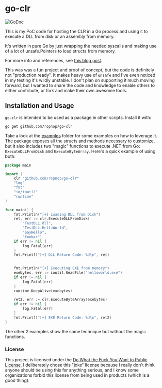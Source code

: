 # go-clr
[![GoDoc](https://godoc.org/github.com/ropnop/go-clr?status.svg)](https://godoc.org/github.com/ropnop/go-clr)

This is my PoC code for hosting the CLR in a Go process and using it to execute a DLL from disk or an assembly from memory.

It's written in pure Go by just wrapping the needed syscalls and making use of a lot of unsafe.Pointers to 
load structs from memory.

For more info and references, see [this blog post](todo).

This was was a fun project and proof of concept, but the code is definitely not "production ready". It makes heavy use 
of `unsafe` and I've even noticed in my testing it's wildly unstable. I don't plan on supporting it much moving forward,
but I wanted to share the code and knowledge to enable others to either contribute, or fork and make their own awesome tools.

## Installation and Usage
`go-clr` is intended to be used as a package in other scripts. Install it with:
```bash
go get github.com/ropnop/go-clr
```

Take a look at the [examples](./examples) folder for some examples on how to leverage it. The package exposes all the structs and methods
necessary to customize, but it also includes two "magic" functions to execute .NET from Go: `ExecuteDLLFromDisk` and
`ExecuteByteArray`. Here's a quick example of using both:

```go
package main

import (
	clr "github.com/ropnop/go-clr"
	"log"
	"fmt"
	"io/ioutil"
	"runtime"
)

func main() {
	fmt.Println("[+] Loading DLL from Disk")
	ret, err := clr.ExecuteDLLFromDisk(
		"TestDLL.dll",
		"TestDLL.HelloWorld",
		"SayHello",
		"foobar")
	if err != nil {
		log.Fatal(err)
	}
	fmt.Printf("[+] DLL Return Code: %d\n", ret)

	
	fmt.Println("[+] Executing EXE from memory")
	exebytes, err := ioutil.ReadFile("helloworld.exe")
	if err != nil {
		log.Fatal(err)
	}
	runtime.KeepAlive(exebytes)

	ret2, err := clr.ExecuteByteArray(exebytes)
	if err != nil {
		log.Fatal(err)
	}
	fmt.Printf("[+] EXE Return Code: %d\n", ret2)
}
``` 

The other 2 examples show the same technique but without the magic functions.

### License
This project is licensed under the [Do What the Fuck You Want to Public License](http://www.wtfpl.net/). I deliberately
chose this "joke" license because I really don't think anyone should be using this for anything serious, and I know
some organizations forbid this license from being used in products (which is a good thing).